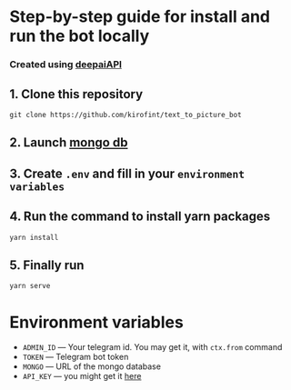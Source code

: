 # Step-by-step guide for install and run the bot locally
### Created using [deepaiAPI](https://deepai.org/machine-learning-model/text2img)
## 1. Clone this repository
```
git clone https://github.com/kirofint/text_to_picture_bot
```
## 2. Launch [mongo db](https://www.mongodb.com/)
## 3. Create `.env` and fill in your `environment variables`
## 4. Run the command to install yarn packages
```
yarn install
```
## 5. Finally run
```
yarn serve
```

# Environment variables

- `ADMIN_ID` — Your telegram id. You may get it, with `ctx.from` command
- `TOKEN` — Telegram bot token
- `MONGO` — URL of the mongo database
- `API_KEY` — you might get it [here](https://deepai.org/machine-learning-model/text2img)
